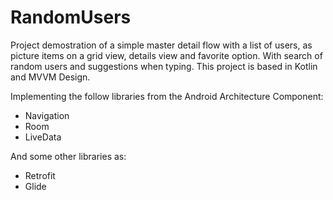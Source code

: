 # RandomUsers
Project demostration of a simple master detail flow with a list of users, as picture items on a grid view, details view and favorite option. With search of random users and suggestions when typing.
This project is based in Kotlin and MVVM Design.

Implementing the follow libraries from the Android Architecture Component:
* Navigation
* Room
* LiveData

And some other libraries as:
* Retrofit
* Glide
